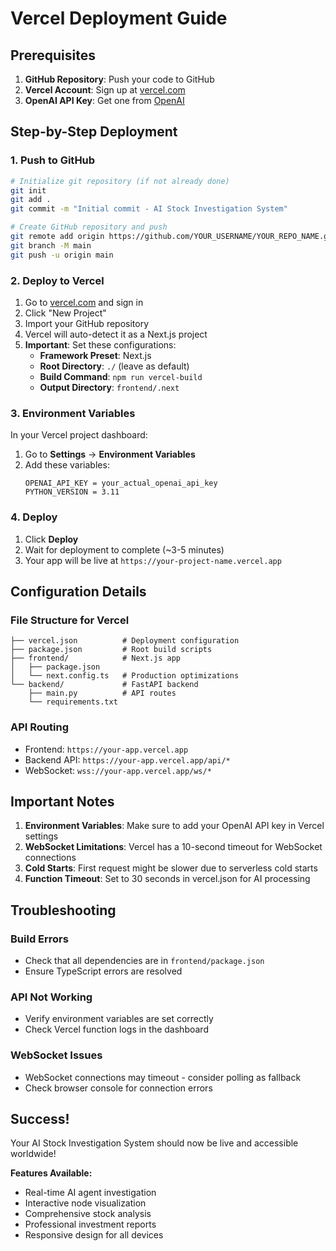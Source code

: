 # Vercel Deployment Guide

## Prerequisites
1. **GitHub Repository**: Push your code to GitHub
2. **Vercel Account**: Sign up at [vercel.com](https://vercel.com)
3. **OpenAI API Key**: Get one from [OpenAI](https://platform.openai.com/api-keys)

## Step-by-Step Deployment

### 1. **Push to GitHub**
```bash
# Initialize git repository (if not already done)
git init
git add .
git commit -m "Initial commit - AI Stock Investigation System"

# Create GitHub repository and push
git remote add origin https://github.com/YOUR_USERNAME/YOUR_REPO_NAME.git
git branch -M main
git push -u origin main
```

### 2. **Deploy to Vercel**
1. Go to [vercel.com](https://vercel.com) and sign in
2. Click "New Project"
3. Import your GitHub repository
4. Vercel will auto-detect it as a Next.js project
5. **Important**: Set these configurations:
   - **Framework Preset**: Next.js
   - **Root Directory**: `./` (leave as default)
   - **Build Command**: `npm run vercel-build`
   - **Output Directory**: `frontend/.next`

### 3. **Environment Variables**
In your Vercel project dashboard:
1. Go to **Settings** → **Environment Variables**
2. Add these variables:
   ```
   OPENAI_API_KEY = your_actual_openai_api_key
   PYTHON_VERSION = 3.11
   ```

### 4. **Deploy**
1. Click **Deploy**
2. Wait for deployment to complete (~3-5 minutes)
3. Your app will be live at `https://your-project-name.vercel.app`

## Configuration Details

### **File Structure for Vercel**
```
├── vercel.json          # Deployment configuration
├── package.json         # Root build scripts
├── frontend/            # Next.js app
│   ├── package.json
│   └── next.config.ts   # Production optimizations
└── backend/             # FastAPI backend
    ├── main.py          # API routes
    └── requirements.txt
```

### **API Routing**
- Frontend: `https://your-app.vercel.app`
- Backend API: `https://your-app.vercel.app/api/*`
- WebSocket: `wss://your-app.vercel.app/ws/*`

## Important Notes

1. **Environment Variables**: Make sure to add your OpenAI API key in Vercel settings
2. **WebSocket Limitations**: Vercel has a 10-second timeout for WebSocket connections
3. **Cold Starts**: First request might be slower due to serverless cold starts
4. **Function Timeout**: Set to 30 seconds in vercel.json for AI processing

## Troubleshooting

### **Build Errors**
- Check that all dependencies are in `frontend/package.json`
- Ensure TypeScript errors are resolved

### **API Not Working**
- Verify environment variables are set correctly
- Check Vercel function logs in the dashboard

### **WebSocket Issues**
- WebSocket connections may timeout - consider polling as fallback
- Check browser console for connection errors

## Success!
Your AI Stock Investigation System should now be live and accessible worldwide!

**Features Available:**
- Real-time AI agent investigation
- Interactive node visualization  
- Comprehensive stock analysis
- Professional investment reports
- Responsive design for all devices